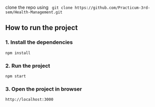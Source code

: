 clone the repo using
` git clone https://github.com/Practicum-3rd-sem/Health-Management.git`

## How to run the project

### 1. Install the dependencies

`npm install`

### 2. Run the project

`npm start`

### 3. Open the project in browser

`http://localhost:3000`
